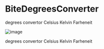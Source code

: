 # BiteDegreesConverter
degrees convertor Celsius Kelvin Farheneit


![image](https://user-images.githubusercontent.com/113308968/190864540-cb315d88-d786-4bbe-81d5-5fa6eed6f159.png)

degrees convertor Celsius Kelvin Farheneit
